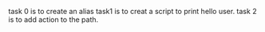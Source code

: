 task 0 is to create an alias
task1 is to creat a script to print hello user.
task 2 is to add action to the path.

